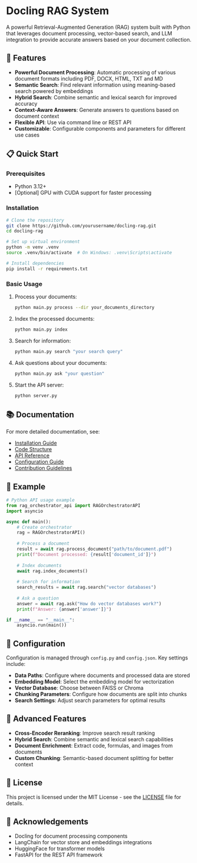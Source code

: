 # Docling RAG System

A powerful Retrieval-Augmented Generation (RAG) system built with Python that leverages document processing, vector-based search, and LLM integration to provide accurate answers based on your document collection.

## 🌟 Features

- **Powerful Document Processing**: Automatic processing of various document formats including PDF, DOCX, HTML, TXT and MD
- **Semantic Search**: Find relevant information using meaning-based search powered by embeddings
- **Hybrid Search**: Combine semantic and lexical search for improved accuracy
- **Context-Aware Answers**: Generate answers to questions based on document context
- **Flexible API**: Use via command line or REST API
- **Customizable**: Configurable components and parameters for different use cases

## 📋 Quick Start

### Prerequisites

- Python 3.12+
- [Optional] GPU with CUDA support for faster processing

### Installation

```bash
# Clone the repository
git clone https://github.com/yourusername/docling-rag.git
cd docling-rag

# Set up virtual environment
python -m venv .venv
source .venv/bin/activate  # On Windows: .venv\Scripts\activate

# Install dependencies
pip install -r requirements.txt
```

### Basic Usage

1. Process your documents:
   ```bash
   python main.py process --dir your_documents_directory
   ```

2. Index the processed documents:
   ```bash
   python main.py index
   ```

3. Search for information:
   ```bash
   python main.py search "your search query"
   ```

4. Ask questions about your documents:
   ```bash
   python main.py ask "your question"
   ```

5. Start the API server:
   ```bash
   python server.py
   ```

## 📚 Documentation

For more detailed documentation, see:

- [Installation Guide](docs/INSTALL.md)
- [Code Structure](docs/CODE_STRUCTURE.md)
- [API Reference](docs/API.md)
- [Configuration Guide](docs/CONFIGURATION.md)
- [Contribution Guidelines](docs/CONTRIBUTING.md)

## 🧪 Example

```python
# Python API usage example
from rag_orchestrator_api import RAGOrchestratorAPI
import asyncio

async def main():
    # Create orchestrator
    rag = RAGOrchestratorAPI()
    
    # Process a document
    result = await rag.process_document("path/to/document.pdf")
    print(f"Document processed: {result['document_id']}")
    
    # Index documents
    await rag.index_documents()
    
    # Search for information
    search_results = await rag.search("vector databases")
    
    # Ask a question
    answer = await rag.ask("How do vector databases work?")
    print(f"Answer: {answer['answer']}")

if __name__ == "__main__":
    asyncio.run(main())
```

## 🔧 Configuration

Configuration is managed through `config.py` and `config.json`. Key settings include:

- **Data Paths**: Configure where documents and processed data are stored
- **Embedding Model**: Select the embedding model for vectorization
- **Vector Database**: Choose between FAISS or Chroma
- **Chunking Parameters**: Configure how documents are split into chunks
- **Search Settings**: Adjust search parameters for optimal results

## 🚀 Advanced Features

- **Cross-Encoder Reranking**: Improve search result ranking
- **Hybrid Search**: Combine semantic and lexical search capabilities
- **Document Enrichment**: Extract code, formulas, and images from documents
- **Custom Chunking**: Semantic-based document splitting for better context

## 📄 License

This project is licensed under the MIT License - see the [LICENSE](LICENSE) file for details.

## 🙏 Acknowledgements

- Docling for document processing components
- LangChain for vector store and embeddings integrations
- HuggingFace for transformer models
- FastAPI for the REST API framework
